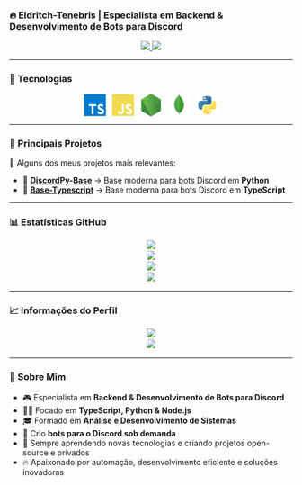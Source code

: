 ### **🔥 Eldritch-Tenebris | Especialista em Backend & Desenvolvimento de Bots para Discord**  

<div align="center">
  <a href="https://github.com/Eldritch-Tenebris">
    <img height="180em" src="https://github-readme-stats.vercel.app/api?username=Eldritch-Tenebris&show_icons=true&theme=tokyonight&include_all_commits=true&count_private=true"/>
    <img height="180em" src="https://github-readme-stats.vercel.app/api/top-langs/?username=Eldritch-Tenebris&layout=compact&langs_count=8&theme=tokyonight"/>
  </a>
</div>

---

### **🚀 Tecnologias**
<div style="display: flex; justify-content: center; gap: 10px;">
  <img align="center" alt="TS" height="40" src="https://raw.githubusercontent.com/devicons/devicon/master/icons/typescript/typescript-plain.svg">
  <img align="center" alt="JS" height="40" src="https://raw.githubusercontent.com/devicons/devicon/master/icons/javascript/javascript-plain.svg">
  <img align="center" alt="Node" height="40" src="https://raw.githubusercontent.com/devicons/devicon/master/icons/nodejs/nodejs-original.svg">
  <img align="center" alt="MongoDB" height="40" src="https://raw.githubusercontent.com/devicons/devicon/master/icons/mongodb/mongodb-original.svg">
  <img align="center" alt="Python" height="40" src="https://raw.githubusercontent.com/devicons/devicon/master/icons/python/python-original.svg">
</div>

---

### **📌 Principais Projetos**
🚀 Alguns dos meus projetos mais relevantes:  
- 🔹 [**DiscordPy-Base**](https://github.com/Eldritch-Tenebris/DiscordPy-Base) → Base moderna para bots Discord em **Python**  
- 🔹 [**Base-Typescript**](https://github.com/Eldritch-Tenebris/Base-Typescript) → Base moderna para bots Discord em **TypeScript**  

---

### **📊 Estatísticas GitHub**
<div align="center">
  <img src="https://github-profile-summary-cards.vercel.app/api/cards/profile-details?username=Eldritch-Tenebris&theme=tokyonight"/>
  <br>
  <img src="https://github-readme-streak-stats.herokuapp.com?user=Eldritch-Tenebris&theme=tokyonight&hide_border=true"/>
  <br>
  <img src="https://github-readme-stats.vercel.app/api/pin/?username=Eldritch-Tenebris&repo=DiscordPy-Base&theme=tokyonight"/>
  <br>
  <img src="https://github-readme-stats.vercel.app/api/pin/?username=Eldritch-Tenebris&repo=Base-Typescript&theme=tokyonight"/>
</div>

---

### **📈 Informações do Perfil**
<div align="center">
  <img src="https://github-profile-trophy.vercel.app/?username=Eldritch-Tenebris&theme=tokyonight&no-frame=true&column=4"/>
  <br>
  <img src="https://komarev.com/ghpvc/?username=Eldritch-Tenebris&color=blue&style=flat"/>
</div>

---

### **💬 Sobre Mim**
- 🎮 Especialista em **Backend & Desenvolvimento de Bots para Discord**  
- 🧑‍💻 Focado em **TypeScript, Python & Node.js**  
- 🎓 Formado em **Análise e Desenvolvimento de Sistemas**  
- 🤖 Crio **bots para o Discord sob demanda**  
- 📌 Sempre aprendendo novas tecnologias e criando projetos open-source e privados  
- 🔥 Apaixonado por automação, desenvolvimento eficiente e soluções inovadoras
